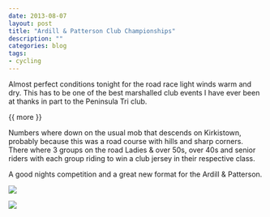 ```yaml
---
date: 2013-08-07
layout: post
title: "Ardill & Patterson Club Championships"
description: ""
categories: blog 
tags:
- cycling
---
```


Almost perfect conditions tonight for the road race light winds warm and dry. This has to be one of the best marshalled club events I have ever been at thanks in part to the Peninsula Tri club.

{{ more }} 

Numbers where down on the usual mob that descends on Kirkistown, probably because this was a road course with hills and sharp corners. There where 3 groups on the road Ladies & over 50s, over 40s and senior riders with each group riding to win a club jersey in their respective class.

A good nights competition and a great new format for the Ardill & Patterson.

![](/images/2013/2013-08-07-ardill-and-patterson-1.jpg)

![](/images/2013/2013-08-07-ardill-and-patterson-2.jpg)
